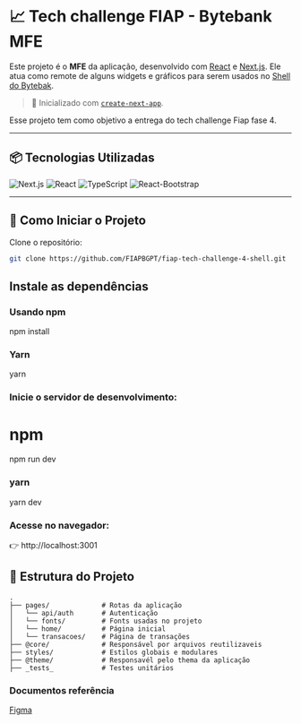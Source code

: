 # 📈 Tech challenge FIAP - Bytebank MFE
Este projeto é o **MFE** da aplicação, desenvolvido com [React](https://reactjs.org) e [Next.js](https://nextjs.org). Ele atua como remote de alguns widgets e gráficos para serem usados no [Shell do Bytebak](https://github.com/FIAPBGPT/fiap-tech-challenge-4-mfe/).

> 🔧 Inicializado com [`create-next-app`](https://nextjs.org/docs/pages/api-reference/create-next-app).

Esse projeto tem como objetivo a entrega do tech challenge Fiap fase 4. 

---

## 📦 Tecnologias Utilizadas

![Next.js](https://img.shields.io/badge/Next.js-14.2.13-000?style=flat&logo=next.js)
![React](https://img.shields.io/badge/React-18-61DAFB?style=flat&logo=react)
![TypeScript](https://img.shields.io/badge/TypeScript-5-blue?style=flat&logo=typescript)
![React-Bootstrap](https://img.shields.io/badge/Bootstrap-2.10.5-green?style=flat&logo=bootstrap)

---

## 🚀 Como Iniciar o Projeto

Clone o repositório:

```bash
git clone https://github.com/FIAPBGPT/fiap-tech-challenge-4-shell.git
```


## Instale as dependências

### Usando npm
npm install

### Yarn
yarn


### Inicie o servidor de desenvolvimento:

# npm
npm run dev

### yarn
yarn dev


### Acesse no navegador:

👉 http://localhost:3001


## 📁 Estrutura do Projeto

```
.
├── pages/             # Rotas da aplicação
│   └── api/auth       # Autenticação 
│   └── fonts/         # Fonts usadas no projeto
│   └── home/          # Página inicial
│   └── transacoes/    # Página de transações
├── @core/             # Responsável por arquivos reutilizaveis
├── styles/            # Estilos globais e modulares
├── @theme/            # Responsavél pelo thema da aplicação
├── _tests_            # Testes unitários
```

### Documentos referência

[Figma](https://www.figma.com/design/ns5TC3X5Xr8V7I3LYKg9KA/Projeto-Financeiro?node-id=503-4264)
